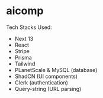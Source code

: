# aicomp

Tech Stacks Used:

- Next 13
- React
- Stripe
- Prisma
- Tailwind
- PLanetScale & MySQL (database)
- ShadCN (UI components)
- Clerk (authentication)
- Query-string (URL parsing)
